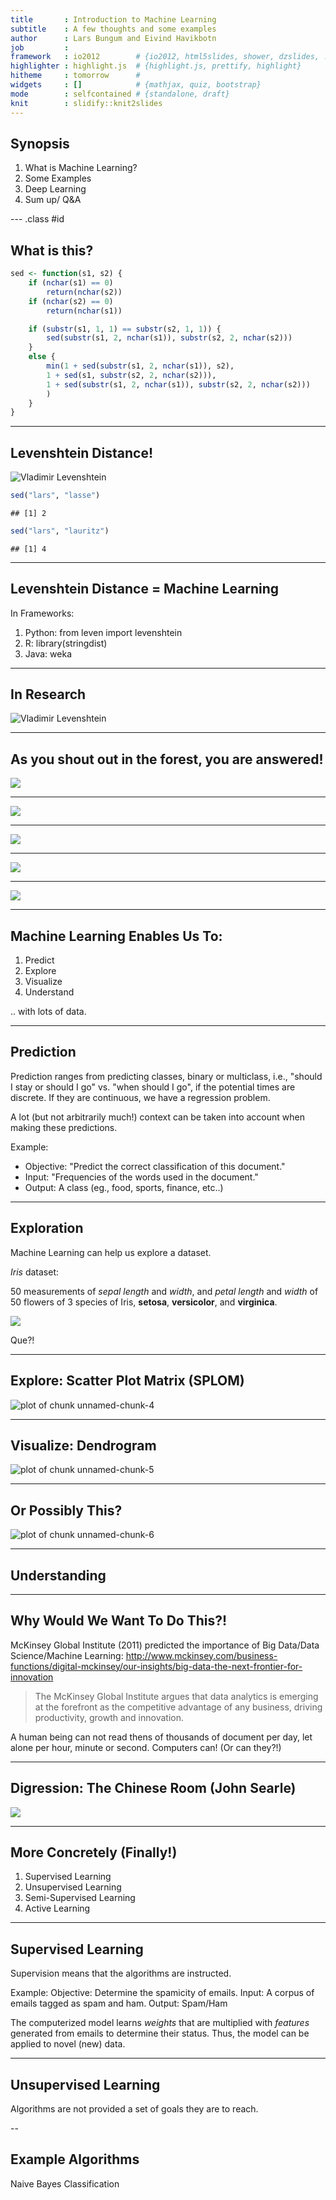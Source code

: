 ```yaml
---
title       : Introduction to Machine Learning
subtitle    : A few thoughts and some examples
author      : Lars Bungum and Eivind Havikbotn
job         : 
framework   : io2012        # {io2012, html5slides, shower, dzslides, ...}
highlighter : highlight.js  # {highlight.js, prettify, highlight}
hitheme     : tomorrow      # 
widgets     : []            # {mathjax, quiz, bootstrap}
mode        : selfcontained # {standalone, draft}
knit        : slidify::knit2slides
---
```


## Synopsis

1. What is Machine Learning? 
2. Some Examples
3. Deep Learning
4. Sum up/ Q&A

--- .class #id 

## What is this?



```r
sed <- function(s1, s2) {
    if (nchar(s1) == 0)
        return(nchar(s2))
    if (nchar(s2) == 0)
        return(nchar(s1))

    if (substr(s1, 1, 1) == substr(s2, 1, 1)) {
        sed(substr(s1, 2, nchar(s1)), substr(s2, 2, nchar(s2)))
    }
    else {
        min(1 + sed(substr(s1, 2, nchar(s1)), s2),
        1 + sed(s1, substr(s2, 2, nchar(s2))),
        1 + sed(substr(s1, 2, nchar(s1)), substr(s2, 2, nchar(s2)))
        )
    }
}
```

--- 
## Levenshtein Distance!

![Vladimir Levenshtein](vova.jpg)


```r
sed("lars", "lasse")
```

```
## [1] 2
```

```r
sed("lars", "lauritz")
```

```
## [1] 4
```

---
## Levenshtein Distance = Machine Learning

In Frameworks:

1. Python: from leven import levenshtein
2. R: library(stringdist)
3. Java: weka 

---
## In Research

![Vladimir Levenshtein](levresearch.PNG)

---
## As you shout out in the forest, you are answered!

![](venn1.png)

---
![](venn2.jpg)

---
![](venn3.png)

---
![](venn4.png)

---
![](venn5.jpg)

---
## Machine Learning Enables Us To:

1. Predict
2. Explore
3. Visualize
4. Understand

.. with lots of data.

---
## Prediction

Prediction ranges from predicting classes, binary or multiclass, i.e., "should I stay or should I go" vs. "when should I go", if the potential times are discrete.  If they are continuous, we have a regression problem.

A lot (but not arbitrarily much!) context can be taken into account when making these predictions.

Example:
* Objective: "Predict the correct classification of this document."
* Input: "Frequencies of the words used in the document."
* Output: A class (eg., food, sports, finance, etc..)

---
## Exploration

Machine Learning can help us explore a dataset.

*Iris* dataset: 

50 measurements of *sepal length* and *width*, and *petal length* and *width* of 50 flowers of 3 species of Iris, **setosa**, **versicolor**, and **virginica**.

![](Begerblad.jpg)

Que?!

---
## Explore: Scatter Plot Matrix (SPLOM)

![plot of chunk unnamed-chunk-4](assets/fig/unnamed-chunk-4-1.png)

---
## Visualize: Dendrogram
![plot of chunk unnamed-chunk-5](assets/fig/unnamed-chunk-5-1.png)

---
## Or Possibly This?
![plot of chunk unnamed-chunk-6](assets/fig/unnamed-chunk-6-1.png)

---
## Understanding

---
## Why Would We Want To Do This?!

McKinsey Global Institute (2011) predicted the importance of Big Data/Data Science/Machine Learning:
http://www.mckinsey.com/business-functions/digital-mckinsey/our-insights/big-data-the-next-frontier-for-innovation

> The McKinsey Global Institute argues that data analytics is emerging at the forefront as the competitive advantage of any business, driving productivity, growth and innovation. 

A human being can not read thens of thousands of document per day, let alone per hour, minute or second.  Computers can! (Or can they?!)

---
## Digression: The Chinese Room (John Searle)

![](chineseroom.jpg)


---
## More Concretely (Finally!)

1. Supervised Learning
2. Unsupervised Learning
3. Semi-Supervised Learning
4. Active Learning

---
## Supervised Learning

Supervision means that the algorithms are instructed.

Example:
Objective: Determine the spamicity of emails.
Input: A corpus of emails tagged as spam and ham. 
Output: Spam/Ham

The computerized model learns *weights* that are multiplied with *features* generated from emails to determine their status. Thus, the model can be applied to novel (new) data.

---
## Unsupervised Learning

Algorithms are not provided a set of goals they are to reach.

-- 
## Example Algorithms

Naive Bayes Classification

